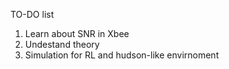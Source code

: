 TO-DO list

1. Learn about SNR in Xbee
2. Undestand theory
3. Simulation for RL and hudson-like envirnoment
